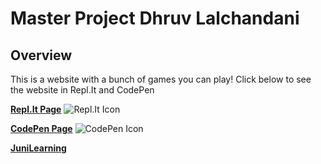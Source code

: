 # Master Project Dhruv Lalchandani

## Overview

This is a website with a bunch of games you can play! Click below to see the website in Repl.It and CodePen

**[Repl.It Page]()**
![Repl.It Icon](https://blog.codepen.io/wp-content/uploads/2012/06/Button-Black-Large.png)

**[CodePen Page]()** 
![CodePen Icon](https://upload.wikimedia.org/wikipedia/commons/thumb/b/b2/Repl.it_logo.svg/1200px-Repl.it_logo.svg.png)

**[JuniLearning](www.app.junilearning.com)**